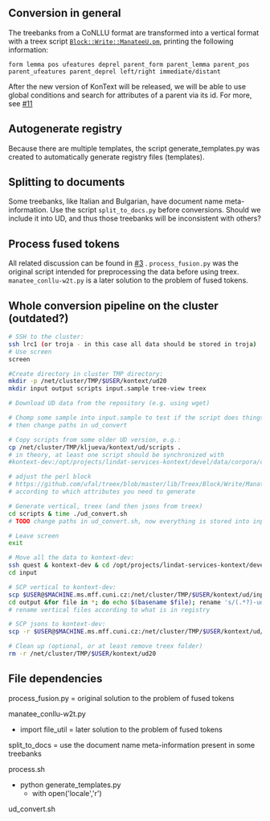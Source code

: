 ## Conversion in general

The treebanks from a CoNLLU format are transformed into a vertical format with a
treex script [`Block::Write::ManateeU.pm`](https://github.com/ufal/treex/blob/master/lib/Treex/Block/Write/ManateeU.pm),
printing the following information: 
```
form lemma pos ufeatures deprel parent_form parent_lemma parent_pos parent_ufeatures parent_deprel left/right immediate/distant
```
After the new version of KonText will be released, we will be able to use global conditions and search for attributes 
of a parent via its id. 
For more, see [#11](https://github.com/ufal/lindat-corpora-conversions/issues/11)

## Autogenerate registry

Because there are multiple templates, the script generate_templates.py was
created to automatically generate registry files (templates). 

## Splitting to documents
Some treebanks, like Italian and Bulgarian, have document name meta-information.
Use the script `split_to_docs.py` before conversions. 
Should we include it into UD, and thus those treebanks will be inconsistent with others?
   

## Process fused tokens

All related discussion can be found in [#3](https://github.com/ufal/lindat-corpora-conversions/issues/3) .
`process_fusion.py` was the original script intended for preprocessing the data before using treex.
`manatee_conllu-w2t.py` is a later solution to the problem of fused tokens.

## Whole conversion pipeline on the cluster (outdated?)

```bash
# SSH to the cluster:
ssh lrc1 (or troja - in this case all data should be stored in troja)
# Use screen
screen

#Create directory in cluster TMP directory: 
mkdir -p /net/cluster/TMP/$USER/kontext/ud20
mkdir input output scripts input.sample tree-view treex

# Download UD data from the repository (e.g. using wget)

# Chomp some sample into input.sample to test if the script does things correctly (optional),
# then change paths in ud_convert

# Copy scripts from some older UD version, e.g.:
cp /net/cluster/TMP/kljueva/kontext/ud/scripts . 
# in theory, at least one script should be synchronized with 
#kontext-dev:/opt/projects/lindat-services-kontext/devel/data/corpora/conversions/scripts/ud_convert.sh

# adjust the perl block 
# https://github.com/ufal/treex/blob/master/lib/Treex/Block/Write/ManateeU.pm 
# according to which attributes you need to generate 

# Generate vertical, treex (and then jsons from treex)
cd scripts & time ./ud_convert.sh  
# TODO change paths in ud_convert.sh, now everything is stored into input folder 

# Leave screen
exit

# Move all the data to kontext-dev:
ssh quest & kontext-dev & cd /opt/projects/lindat-services-kontext/devel/data/corpora/conversions/data/treex/universal_dep/
cd input 

# SCP vertical to kontext-dev:
scp $USER@$MACHINE.ms.mff.cuni.cz:/net/cluster/TMP/$USER/kontext/ud/input/*-train.vert output
cd output &for file in *; do echo $(basename $file); rename 's/(.*?)-ud-train.vert/ud_$1-a/' $(basename $file); done
# rename vertical files according to what is in registry

# SCP jsons to kontext-dev:
scp -r $USER@$MACHINE.ms.mff.cuni.cz:/net/cluster/TMP/$USER/kontext/ud/input/ud_20_*_a /opt/projects/lindat-services-kontext/devel/data/corpora/view_treex

# Clean up (optional, or at least remove treex folder)
rm -r /net/cluster/TMP/$USER/kontext/ud20
```
 

## File dependencies
process_fusion.py
  = original solution to the problem of fused tokens

manatee_conllu-w2t.py
  - import file_util
  = later solution to the problem of fused tokens

split_to_docs
  = use the document name meta-information present in some treebanks

process.sh
  - python generate_templates.py
      - with open('locale','r')

ud_convert.sh
